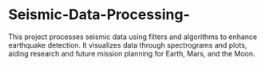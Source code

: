 # Seismic-Data-Processing-
This project processes seismic data using filters and algorithms to enhance earthquake detection. It visualizes data through spectrograms and plots, aiding research and future mission planning for Earth, Mars, and the Moon.
